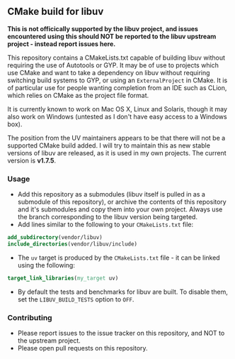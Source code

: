## CMake build for libuv

**This is not officically supported by the libuv project, and issues encountered using this should NOT be reported to the libuv upstream project - instead report issues here.**

This repository contains a CMakeLists.txt capable of building libuv without requiring the use of Autotools or GYP. It may be of use to projects which use CMake and want to take a dependency on libuv without requiring switching build systems to GYP, or using an `ExternalProject` in CMake. It is of particular use for people wanting completion from an IDE such as CLion, which relies on CMake as the project file format.

It is currently known to work on Mac OS X, Linux and Solaris, though it may also work on Windows (untested as I don't have easy access to a Windows box).

The position from the UV maintainers appears to be that there will not be a supported CMake build added. I will try to maintain this as new stable versions of libuv are released, as it is used in my own projects. The current version is **v1.7.5**.

### Usage

- Add this repository as a submodules (libuv itself is pulled in as a submodule of this repository), or archive the contents of this repository and it's submodules and copy them into your own project. Always use the branch corresponding to the libuv version being targeted.
- Add lines similar to the following to your `CMakeLists.txt` file:

```cmake    
add_subdirectory(vendor/libuv)
include_directories(vendor/libuv/include)
```
- The `uv` target is produced by the `CMakeLists.txt` file - it can be linked using the following:

```cmake
target_link_libraries(my_target uv)
```

- By default the tests and benchmarks for libuv are built. To disable them, set the `LIBUV_BUILD_TESTS` option to `OFF`.

### Contributing

- Please report issues to the issue tracker on this repository, and NOT to the upstream project.
- Please open pull requests on this repository.

